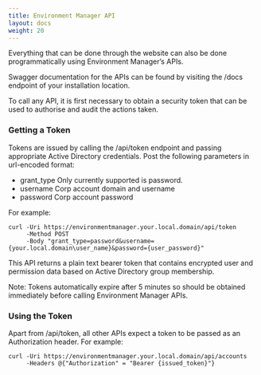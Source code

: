 ```yaml
---
title: Environment Manager API
layout: docs
weight: 20
---
```


Everything that can be done through the website can also be done programmatically using Environment Manager’s APIs.

Swagger documentation for the APIs can be found by visiting the /docs endpoint of your installation location.

To call any API, it is first necessary to obtain a security token that can be used to authorise and audit the actions taken.

### Getting a Token

Tokens are issued by calling the /api/token endpoint and passing appropriate Active Directory credentials.
Post the following parameters in url-encoded format:

-	grant_type Only currently supported is password.
-	username Corp account domain and username
-	password Corp account password

For example:

```
curl -Uri https://environmentmanager.your.local.domain/api/token 
     -Method POST 
     -Body "grant_type=password&username={your.local.domain\user_name}&password={user_password}"
```

This API returns a plain text bearer token that contains encrypted user and permission data based on Active Directory group membership.

Note: Tokens automatically expire after 5 minutes so should be obtained immediately before calling Environment Manager APIs.

### Using the Token

Apart from /api/token, all other APIs expect a token to be passed as an Authorization header. For example:

```
curl -Uri https://environmentmanager.your.local.domain/api/accounts
     -Headers @{"Authorization" = "Bearer {issued_token}"}
```
